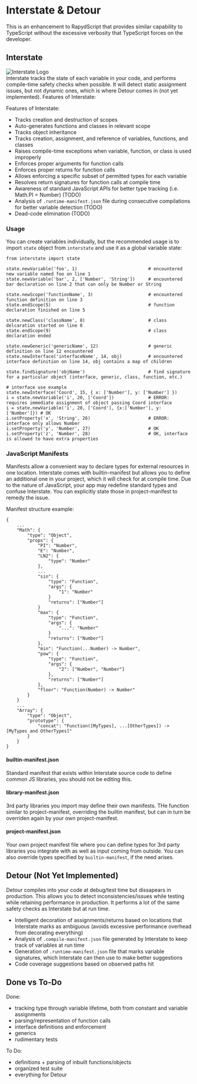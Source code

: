 # Interstate & Detour
This is an enhancement to RapydScript that provides similar capability to TypeScript without the excessive verbosity that TypeScript forces on the developer.

## Interstate
![Interstate Logo](http://res.cloudinary.com/atsepkov/raw/upload/v1478544146/interstate_logo.png)  
Interstate tracks the state of each variable in your code, and performs compile-time safety checks when possible. It will detect static assignment issues, but not dynamic ones, which is where Detour comes in (not yet implemented). Features of Interstate:

Features of Interstate:

- Tracks creation and destruction of scopes
- Auto-generates functions and classes in relevant scope
- Tracks object inheritance
- Tracks creation, assignment, and reference of variables, functions, and classes
- Raises compile-time exceptions when variable, function, or class is used improperly
- Enforces proper arguments for function calls
- Enforces proper returns for function calls
- Allows enforcing a specific subset of permitted types for each variable
- Resolves return signatures for function calls at compile time
- Awareness of standard JavaScript APIs for better type tracking (i.e. Math.PI = Number) (TODO)
- Analysis of `.runtime-manifest.json` file during consecutive compilations for better variable detection (TODO)
- Dead-code elimination (TODO)

### Usage
You can create variables individually, but the recommended usage is to import `state` object from `interstate` and use it as a global variable state:

    from interstate import state

    state.newVariable('foo', 1)                           # encountered new variable named foo on line 1
    state.newVariable('bar', 2, ['Number', 'String'])     # encountered bar declaration on line 2 that can only be Number or String

    state.newScope('functionName', 3)                     # encountered function definition on line 3
    state.endScope(5)                                     # function declaration finished on line 5

	state.newClass('className', 8)                        # class delcaration started on line 8
	state.endScope(9)                                     # class declaration ended

	state.newGeneric('genericName', 12)                   # generic definition on line 12 encountered
	state.newInterface('interfaceName', 14, obj)          # encountered interface definition on line 14, obj contains a map of children

	state.findSignature('objName')                        # find signature for a particular object (interface, generic, class, function, etc.)

	# interface use example
	state.newInterface('Coord', 15, { x: ['Number'], y: ['Number'] })
	i = state.newVariable('i', 20, ['Coord'])             # ERROR: requires immediate assignment of object passing Coord interface
	i = state.newVariable('i', 20, ['Coord'], {x:['Number'], y:['Number']}) # OK
	i.setProperty('x', 'String', 26)                      # ERROR: interface only allows Number
	i.setProperty('y', 'Number', 27)                      # OK
	i.setProperty('z', 'Number', 28)                      # OK, interface is allowed to have extra properties

### JavaScript Manifests
Manifests allow a convenient way to declare types for external resources in one location. Interstate comes with builtin-manifest but allows you to define an additional one in your project, which it will check for at compile time. Due to the nature of JavaScript, your app may redefine standard types and confuse Interstate. You can explicitly state those in project-manifest to remedy the issue. 

Manifest structure example:

    {
        ...
        "Math": {
            "type": "Object",
            "props": {
                "PI": "Number",
                "E": "Number",
                "LN2": {
                    "type": "Number"
                },
                ...
                "sin": {
                    "type": "Function",
                    "args": {
                        "1": "Number"
                    }
                    "returns": ["Number"]
                }
                "max": {
                    "type": "Function",
                    "args": {
                        "...": "Number"
                    }
                    "returns": ["Number"]
                },
                "min": "Function(...Number) -> Number",
                "pow": {
                    "type": "Function",
                    "args": {
                        "2": ["Number", "Number"]
                    },
                    "returns": ["Number"]
                },
                "floor": "Function(Number) -> Number"
            }
        }
        ...
        "Array": {
            "type": "Object",
            "prototype": {
                "concat": "Function([MyTypes], ...[OtherTypes]) -> [MyTypes and OtherTypes]"
            }
        }
    }

#### builtin-manifest.json
Standard manifest that exists within Interstate source code to define common JS libraries, you should not be editing this. 

#### library-manifest.json
3rd party libraries you import may define their own manifests. THe function similar to project-manifest, overriding the builtin manifest, but can in turn be overriden again by your own project-manifest.

#### project-manifest.json
Your own project manifest file where you can define types for 3rd party libraries you integrate with as well as input coming from outside. You can also override types specified by `builtin-manifest`, if the need arises.


## Detour (Not Yet Implemented)
Detour compiles into your code at debug/test time but dissapears in production. This allows you to detect inconsistencies/issues while testing while retaining performance in production. It performs a lot of the same safety checks as Interstate but at run time.

- Intelligent decoration of assignments/returns based on locations that Interstate marks as ambiguous (avoids excessive performance overhead from decorating everything)
- Analysis of `.compile-manifest.json` file generated by Interstate to keep track of variables at run time
- Generation of `.runtime-manifest.json` file that marks variable signatures, which Interstate can then use to make better suggestions
- Code coverage suggestions based on observed paths hit

## Done vs To-Do

Done:

- tracking type through variable lifetime, both from constant and variable assignments
- parsing/representation of function calls
- interface definitions and enforcement
- generics
- rudimentary tests

To Do:

- definitions + parsing of inbuilt functions/objects
- organized test suite
- everything for Detour
